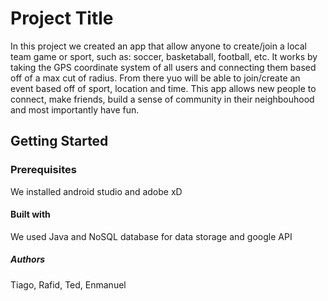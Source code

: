 # Project Title
In this project we created an app that allow anyone to create/join a local team game or sport, such as: soccer, basketaball, football, etc.
It works by taking the GPS coordinate system of all users and connecting them based off of a max cut of radius. From there yuo will be able to join/create an event based off of sport, location and time.
This app allows new people to connect, make friends, build a sense of community in their neighbouhood and most importantly have fun.

## Getting Started

### Prerequisites
We installed android studio and adobe xD

#### Built with
We used Java and NoSQL database for data storage and google API

##### Authors 
Tiago, Rafid, Ted, Enmanuel



